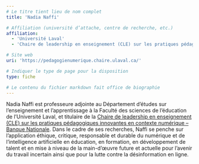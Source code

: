 ```yaml
---
# Le titre tient lieu de nom complet
title: 'Nadia Naffi'

# Affiliation (université d’attache, centre de recherche, etc.)
affiliation:
  - 'Université Laval'
  - 'Chaire de leadership en enseignement (CLE) sur les pratiques pédagogiques innovantes en contexte numérique – Banque Nationale'

# Site web
uri: 'https://pedagogienumerique.chaire.ulaval.ca/'

# Indiquer le type de page pour la disposition
type: fiche

# Le contenu du fichier markdown fait office de biographie
---
```


Nadia Naffi est professeure adjointe au Département d’études sur l’enseignement et l’apprentissage à la Faculté des sciences de l’éducation de l’Université Laval, et titulaire de la [Chaire de leadership en enseignement (CLE) sur les pratiques pédagogiques innovantes en contexte numérique – Banque Nationale](https://pedagogienumerique.chaire.ulaval.ca/). Dans le cadre de ses recherches, Naffi se penche sur l’application éthique, critique, responsable et durable du numérique et de l’intelligence artificielle en éducation, en formation, en développement de talent et en mise à niveau de la main-d’œuvre future et actuelle pour l’avenir du travail incertain ainsi que pour la lutte contre la désinformation en ligne.

